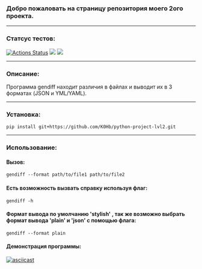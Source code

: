 ### Добро пожаловать на страницу репозитория моего 2ого проекта. 
____
### Статсус тестов:
[![Actions Status](https://github.com/K0Hb/python-project-lvl2/workflows/hexlet-check/badge.svg)](https://github.com/K0Hb/python-project-lvl2/actions)
<a href="https://codeclimate.com/github/K0Hb/python-project-lvl2/test_coverage"><img src="https://api.codeclimate.com/v1/badges/568fa041cd5ff0b16dc4/test_coverage" /></a>
<a href="https://codeclimate.com/github/K0Hb/python-project-lvl2/maintainability"><img src="https://api.codeclimate.com/v1/badges/568fa041cd5ff0b16dc4/maintainability" /></a>
______
### Описание:
Программа gendiff находит различия в файлах и выводит их в 3 форматах (JSON и YML/YAML).
______
### Установка:
`pip install git+https://github.com/K0Hb/python-project-lvl2.git`
______
### Использование:
#### Вызов:

`gendiff --format path/to/file1 path/to/file2`

#### Есть возможность вызвать справку используя флаг:

`gendiff -h`

#### Формат вывода  по умолчанию 'stylish' , так же возможно выбрать формат вывода 'plain' и 'json' с помощью флага:

`gendiff --format plain`

#### Демонстрация программы:

[![asciicast](https://asciinema.org/a/437323.svg)](https://asciinema.org/a/437323)